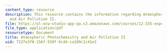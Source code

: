 ```yaml
---
content_type: resource
description: This resource contains the information regarding Atmospheric Photochemistry
  and Air Pollution II.
file: https://ol-ocw-studio-app-qa.s3.amazonaws.com/courses/12-335-experimental-atmospheric-chemistry-fall-2014/722fe3f8156f550f9cd4ca109c1c41e3_MIT12_335F14_Lecture1_2.pdf
file_type: application/pdf
resourcetype: Document
title: Atmospheric Photochemistry and Air Pollution II
uid: 722fe3f8-156f-550f-9cd4-ca109c1c41e3
---
```

